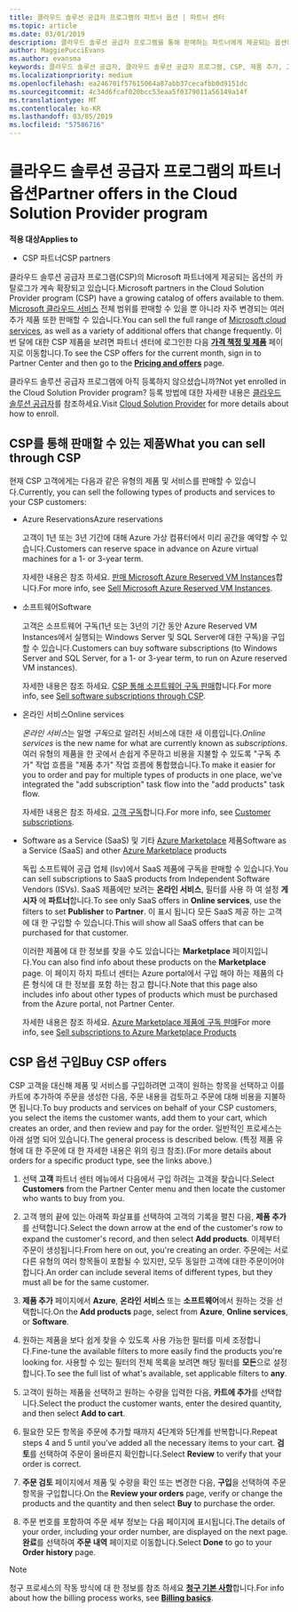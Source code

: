 ```yaml
---
title: 클라우드 솔루션 공급자 프로그램의 파트너 옵션 | 파트너 센터
ms.topic: article
ms.date: 03/01/2019
description: 클라우드 솔루션 공급자 프로그램을 통해 판매하는 파트너에게 제공되는 옵션에 대해 알아보세요.
author: MaggiePucciEvans
ms.author: evansma
keywords: 클라우드 솔루션 공급자, 클라우드 솔루션 공급자 프로그램, CSP, 제품 추가, 고객에게 판매, 파트너 옵션, CSP 옵션, 클라우드 기반 서비스, Azure, Office 365, Dynamics, CSP 파트너, CSP에서 판매, Azure RI, Azure Reserved Virtual Machine Instances, Azure Reservations, 온라인 서비스, 구독 소프트웨어, AHUB, Azure 기반 SQL Server, Azure 기반 Windows Server, Azure 고객 구독
ms.localizationpriority: medium
ms.openlocfilehash: ea246701f57615064a87abb37cecafbb0d9151dc
ms.sourcegitcommit: 4c34d6fcaf020bcc53eaa5f0379011a56149a14f
ms.translationtype: MT
ms.contentlocale: ko-KR
ms.lasthandoff: 03/05/2019
ms.locfileid: "57586716"
---
```

# <a name="partner-offers-in-the-cloud-solution-provider-program"></a><span data-ttu-id="75242-104">클라우드 솔루션 공급자 프로그램의 파트너 옵션</span><span class="sxs-lookup"><span data-stu-id="75242-104">Partner offers in the Cloud Solution Provider program</span></span> 

<span data-ttu-id="75242-105">**적용 대상**</span><span class="sxs-lookup"><span data-stu-id="75242-105">**Applies to**</span></span>

-  <span data-ttu-id="75242-106">CSP 파트너</span><span class="sxs-lookup"><span data-stu-id="75242-106">CSP partners</span></span>

<span data-ttu-id="75242-107">클라우드 솔루션 공급자 프로그램(CSP)의 Microsoft 파트너에게 제공되는 옵션의 카탈로그가 계속 확장되고 있습니다.</span><span class="sxs-lookup"><span data-stu-id="75242-107">Microsoft partners in the Cloud Solution Provider program (CSP) have a growing catalog of offers available to them.</span></span> <span data-ttu-id="75242-108">[Microsoft 클라우드 서비스](https://partner.microsoft.com/cloud-solution-provider/products-and-services) 전체 범위를 판매할 수 있을 뿐 아니라 자주 변경되는 여러 추가 제품 또한 판매할 수 있습니다.</span><span class="sxs-lookup"><span data-stu-id="75242-108">You can sell the full range of [Microsoft cloud services](https://partner.microsoft.com/cloud-solution-provider/products-and-services), as well as a variety of additional offers that change frequently.</span></span> <span data-ttu-id="75242-109">이번 달에 대한 CSP 제품을 보려면 파트너 센터에 로그인한 다음 [**가격 책정 및 제품**](https://partnercenter.microsoft.com/pcv/sales) 페이지로 이동합니다.</span><span class="sxs-lookup"><span data-stu-id="75242-109">To see the CSP offers for the current month, sign in to Partner Center and then go to the [**Pricing and offers**](https://partnercenter.microsoft.com/pcv/sales) page.</span></span>  

<span data-ttu-id="75242-110">클라우드 솔루션 공급자 프로그램에 아직 등록하지 않으셨습니까?</span><span class="sxs-lookup"><span data-stu-id="75242-110">Not yet enrolled in the Cloud Solution Provider program?</span></span> <span data-ttu-id="75242-111">등록 방법에 대한 자세한 내용은 [클라우드 솔루션 공급자](https://partner.microsoft.com/cloud-solution-provider)를 참조하세요.</span><span class="sxs-lookup"><span data-stu-id="75242-111">Visit [Cloud Solution Provider](https://partner.microsoft.com/cloud-solution-provider) for more details about how to enroll.</span></span> 

## <a name="what-you-can-sell-through-csp"></a><span data-ttu-id="75242-112">CSP를 통해 판매할 수 있는 제품</span><span class="sxs-lookup"><span data-stu-id="75242-112">What you can sell through CSP</span></span>

<span data-ttu-id="75242-113">현재 CSP 고객에게는 다음과 같은 유형의 제품 및 서비스를 판매할 수 있습니다.</span><span class="sxs-lookup"><span data-stu-id="75242-113">Currently, you can sell the following types of products and services to your CSP customers:</span></span>

- <span data-ttu-id="75242-114">Azure Reservations</span><span class="sxs-lookup"><span data-stu-id="75242-114">Azure reservations</span></span><br> 

    <span data-ttu-id="75242-115">고객이 1년 또는 3년 기간에 대해 Azure 가상 컴퓨터에서 미리 공간을 예약할 수 있습니다.</span><span class="sxs-lookup"><span data-stu-id="75242-115">Customers can reserve space in advance on Azure virtual machines for a 1- or 3-year term.</span></span><br>
    
    <span data-ttu-id="75242-116">자세한 내용은 참조 하세요. [판매 Microsoft Azure Reserved VM Instances](azure-reservations.md)합니다.</span><span class="sxs-lookup"><span data-stu-id="75242-116">For more info, see [Sell Microsoft Azure Reserved VM Instances](azure-reservations.md).</span></span>

- <span data-ttu-id="75242-117">소프트웨어</span><span class="sxs-lookup"><span data-stu-id="75242-117">Software</span></span><br>

    <span data-ttu-id="75242-118">고객은 소프트웨어 구독(1년 또는 3년의 기간 동안 Azure Reserved VM Instances에서 실행되는 Windows Server 및 SQL Server에 대한 구독)을 구입할 수 있습니다.</span><span class="sxs-lookup"><span data-stu-id="75242-118">Customers can buy software subscriptions (to Windows Server and SQL Server, for a 1- or 3-year term, to run on Azure reserved VM instances).</span></span><br>
 
    <span data-ttu-id="75242-119">자세한 내용은 참조 하세요. [CSP 통해 소프트웨어 구독 판매](csp-software-subscriptions.md)합니다.</span><span class="sxs-lookup"><span data-stu-id="75242-119">For more info, see [Sell software subscriptions through CSP](csp-software-subscriptions.md).</span></span>  

- <span data-ttu-id="75242-120">온라인 서비스</span><span class="sxs-lookup"><span data-stu-id="75242-120">Online services</span></span><br>

    <span data-ttu-id="75242-121">*온라인 서비스*는 일명 *구독*으로 알려진 서비스에 대한 새 이름입니다.</span><span class="sxs-lookup"><span data-stu-id="75242-121">*Online services* is the new name for what are currently known as *subscriptions*.</span></span> <span data-ttu-id="75242-122">여러 유형의 제품을 한 곳에서 손쉽게 주문하고 비용을 지불할 수 있도록 "구독 추가" 작업 흐름을 "제품 추가" 작업 흐름에 통합했습니다.</span><span class="sxs-lookup"><span data-stu-id="75242-122">To make it easier for you to order and pay for multiple types of products in one place, we've integrated the "add subscription" task flow into the "add products" task flow.</span></span><br>
    
    <span data-ttu-id="75242-123">자세한 내용은 참조 하세요. [고객 구독](customer-subscriptions.md)합니다.</span><span class="sxs-lookup"><span data-stu-id="75242-123">For more info, see [Customer subscriptions](customer-subscriptions.md).</span></span>

- <span data-ttu-id="75242-124">Software as a Service (SaaS) 및 기타 [Azure Marketplace](https://azuremarketplace.microsoft.com/marketplace) 제품</span><span class="sxs-lookup"><span data-stu-id="75242-124">Software as a Service (SaaS) and other [Azure Marketplace](https://azuremarketplace.microsoft.com/marketplace) products</span></span><br>

    <span data-ttu-id="75242-125">독립 소프트웨어 공급 업체 (Isv)에서 SaaS 제품에 구독을 판매할 수 있습니다.</span><span class="sxs-lookup"><span data-stu-id="75242-125">You can sell subscriptions to SaaS products from Independent Software Vendors (ISVs).</span></span> <span data-ttu-id="75242-126">SaaS 제품에만 보려는 **온라인 서비스**, 필터를 사용 하 여 설정 **게시자** 에 **파트너**합니다.</span><span class="sxs-lookup"><span data-stu-id="75242-126">To see only SaaS offers in **Online services**, use the filters to set **Publisher** to **Partner**.</span></span> <span data-ttu-id="75242-127">이 표시 됩니다 모든 SaaS 제공 하는 고객에 대 한 구입할 수 있습니다.</span><span class="sxs-lookup"><span data-stu-id="75242-127">This will show all SaaS offers that can be purchased for that customer.</span></span><br>
    
    <span data-ttu-id="75242-128">이러한 제품에 대 한 정보를 찾을 수도 있습니다는 **Marketplace** 페이지입니다.</span><span class="sxs-lookup"><span data-stu-id="75242-128">You can also find info about these products on the **Marketplace** page.</span></span> <span data-ttu-id="75242-129">이 페이지 하지 파트너 센터는 Azure portal에서 구입 해야 하는 제품의 다른 형식에 대 한 정보를 포함 하는 참고 합니다.</span><span class="sxs-lookup"><span data-stu-id="75242-129">Note that this page also includes info about other types of products which must be purchased from the Azure portal, not Partner Center.</span></span><br>

    <span data-ttu-id="75242-130">자세한 내용은 참조 하세요. [Azure Marketplace 제품에 구독 판매](sell-marketplace-products.md)</span><span class="sxs-lookup"><span data-stu-id="75242-130">For more info, see [Sell subscriptions to Azure Marketplace Products](sell-marketplace-products.md)</span></span>


## <a name="buy-csp-offers"></a><span data-ttu-id="75242-131">CSP 옵션 구입</span><span class="sxs-lookup"><span data-stu-id="75242-131">Buy CSP offers</span></span>

<span data-ttu-id="75242-132">CSP 고객을 대신해 제품 및 서비스를 구입하려면 고객이 원하는 항목을 선택하고 이를 카트에 추가하여 주문을 생성한 다음, 주문 내용을 검토하고 주문에 대해 비용을 지불하면 됩니다.</span><span class="sxs-lookup"><span data-stu-id="75242-132">To buy products and services on behalf of your CSP customers, you select the items the customer wants, add them to your cart, which creates an order, and then review and pay for the order.</span></span> <span data-ttu-id="75242-133">일반적인 프로세스는 아래 설명 되어 있습니다.</span><span class="sxs-lookup"><span data-stu-id="75242-133">The general process is described below.</span></span> <span data-ttu-id="75242-134">(특정 제품 유형에 대 한 주문에 대 한 자세한 내용은 위의 링크 참조).</span><span class="sxs-lookup"><span data-stu-id="75242-134">(For more details about orders for a specific product type, see the links above.)</span></span>

1. <span data-ttu-id="75242-135">선택 **고객** 파트너 센터 메뉴에서 다음에서 구입 하려는 고객을 찾습니다.</span><span class="sxs-lookup"><span data-stu-id="75242-135">Select **Customers** from the Partner Center menu and then locate the customer who wants to buy from you.</span></span> 

2. <span data-ttu-id="75242-136">고객 행의 끝에 있는 아래쪽 화살표를 선택하여 고객의 기록을 펼친 다음, **제품 추가**를 선택합니다.</span><span class="sxs-lookup"><span data-stu-id="75242-136">Select the down arrow at the end of the customer's row to expand the customer's record, and then select **Add products**.</span></span> <span data-ttu-id="75242-137">이제부터 주문이 생성됩니다.</span><span class="sxs-lookup"><span data-stu-id="75242-137">From here on out, you're creating an order.</span></span> <span data-ttu-id="75242-138">주문에는 서로 다른 유형의 여러 항목들이 포함될 수 있지만, 모두 동일한 고객에 대한 주문이어야 합니다.</span><span class="sxs-lookup"><span data-stu-id="75242-138">An order can include several items of different types, but they must all be for the same customer.</span></span>

3. <span data-ttu-id="75242-139">**제품 추가** 페이지에서 **Azure**, **온라인 서비스** 또는 **소프트웨어**에서 원하는 것을 선택합니다.</span><span class="sxs-lookup"><span data-stu-id="75242-139">On the **Add products** page, select from **Azure**, **Online services**, or **Software**.</span></span>

4. <span data-ttu-id="75242-140">원하는 제품을 보다 쉽게 찾을 수 있도록 사용 가능한 필터를 미세 조정합니다.</span><span class="sxs-lookup"><span data-stu-id="75242-140">Fine-tune the available filters to more easily find the products you're looking for.</span></span> <span data-ttu-id="75242-141">사용할 수 있는 필터의 전체 목록을 보려면 해당 필터를 **모든**으로 설정합니다.</span><span class="sxs-lookup"><span data-stu-id="75242-141">To see the full list of what's available, set applicable filters to **any**.</span></span> 

5. <span data-ttu-id="75242-142">고객이 원하는 제품을 선택하고 원하는 수량을 입력한 다음, **카트에 추가**를 선택합니다.</span><span class="sxs-lookup"><span data-stu-id="75242-142">Select the product the customer wants, enter the desired quantity, and then select **Add to cart**.</span></span>

6. <span data-ttu-id="75242-143">필요한 모든 항목을 주문에 추가할 때까지 4단계와 5단계를 반복합니다.</span><span class="sxs-lookup"><span data-stu-id="75242-143">Repeat steps 4 and 5 until you’ve added all the necessary items to your cart.</span></span> <span data-ttu-id="75242-144">**검토**를 선택하여 주문이 올바른지 확인합니다.</span><span class="sxs-lookup"><span data-stu-id="75242-144">Select **Review** to verify that your order is correct.</span></span>  

7. <span data-ttu-id="75242-145">**주문 검토** 페이지에서 제품 및 수량을 확인 또는 변경한 다음, **구입**을 선택하여 주문 항목을 구입합니다.</span><span class="sxs-lookup"><span data-stu-id="75242-145">On the **Review your orders** page, verify or change the products and the quantity and then select **Buy** to purchase the order.</span></span> 

8. <span data-ttu-id="75242-146">주문 번호를 포함하여 주문 세부 정보는 다음 페이지에 표시됩니다.</span><span class="sxs-lookup"><span data-stu-id="75242-146">The details of your order, including your order number, are displayed on the next page.</span></span> <span data-ttu-id="75242-147">**완료**를 선택하여 **주문 내역** 페이지로 이동합니다.</span><span class="sxs-lookup"><span data-stu-id="75242-147">Select **Done** to go to your **Order history** page.</span></span> 

> [!NOTE]
> <span data-ttu-id="75242-148">청구 프로세스의 작동 방식에 대 한 정보를 참조 하세요 [ **청구 기본 사항**](https://docs.microsoft.com/en-us/partner-center/billing-basics)합니다.</span><span class="sxs-lookup"><span data-stu-id="75242-148">For info about how the billing process works, see [**Billing basics**](https://docs.microsoft.com/en-us/partner-center/billing-basics).</span></span>


